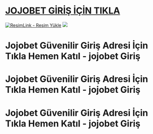 #  <a href="https://tinyurl.com/koko1231asd23">JOJOBET GİRİŞ İÇİN TIKLA</a>

<meta charset="UTF-8">
    <meta name="viewport" content="width=device-width, initial-scale=1.0">
</head>
<body>

<a href="https://tinyurl.com/koko1231asd23" title="ResimLink - Resim Yükle"><img src="i.hizliresim.com/fhd29v0.jpeg" title="ResimLink - Resim Yükle" alt="ResimLink - Resim Yükle"></a>
<a href="https://tinyurl.com/koko1231asd23">
    <img src="https://i.hizliresim.com/fhd29v0.jpeg" />
</a>
</a>


# **Jojobet Güvenilir Giriş Adresi İçin Tıkla Hemen Katıl - jojobet Giriş**

# **Jojobet Güvenilir Giriş Adresi İçin Tıkla Hemen Katıl - jojobet Giriş**

# **Jojobet Güvenilir Giriş Adresi İçin Tıkla Hemen Katıl - jojobet Giriş**

